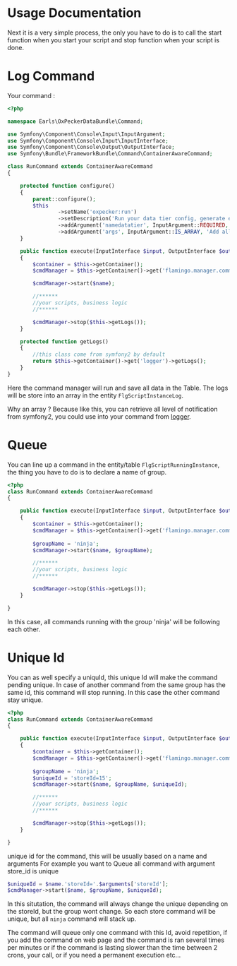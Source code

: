 Usage Documentation
===================

Next it is a very simple process, the only you have to do is to call the start function when you start your script and stop function when your script is done.

Log Command
===========

Your command :

```php
<?php

namespace Earls\OxPeckerDataBundle\Command;

use Symfony\Component\Console\Input\InputArgument;
use Symfony\Component\Console\Input\InputInterface;
use Symfony\Component\Console\Output\OutputInterface;
use Symfony\Bundle\FrameworkBundle\Command\ContainerAwareCommand;

class RunCommand extends ContainerAwareCommand
{

    protected function configure()
    {
        parent::configure();
        $this
                ->setName('oxpecker:run')
                ->setDescription('Run your data tier config, generate easily your data for report or data center or import')
                ->addArgument('namedatatier', InputArgument::REQUIRED, 'Which data tier config do you want execute')
                ->addArgument('args', InputArgument::IS_ARRAY, 'Add all arguments this command needs');
    }

    public function execute(InputInterface $input, OutputInterface $output)
    {
        $container = $this->getContainer();
        $cmdManager = $this->getContainer()->get('flamingo.manager.command');

        $cmdManager->start($name);

        //******
        //your scripts, business logic
        //******

        $cmdManager->stop($this->getLogs());
    }

    protected function getLogs()
    {
        //this class come from symfony2 by default
        return $this->getContainer()->get('logger')->getLogs();
    }
}

```

Here the command manager will run and save all data in the Table. The logs will be store 
into an array in the entity `FlgScriptInstanceLog`.

Why an array ? Because like this, you can retrieve all level of notification from 
symfony2, you could use into your command from 
[logger](http://symfony.com/fr/doc/current/cookbook/logging/monolog.html).

Queue
=====

You can line up a command in the entity/table `FlgScriptRunningInstance`, the thing 
you have to do is to declare a name of group.

```php 
<?php
class RunCommand extends ContainerAwareCommand
{

    public function execute(InputInterface $input, OutputInterface $output)
    {
        $container = $this->getContainer();
        $cmdManager = $this->getContainer()->get('flamingo.manager.command');
        
        $groupName = 'ninja';
        $cmdManager->start($name, $groupName);

        //******
        //your scripts, business logic
        //******

        $cmdManager->stop($this->getLogs());
    }

}
```

In this case, all commands running with the group 'ninja' will be following each other.

Unique Id
=========

You can as well specify a uniquId, this unique Id will make the command pending unique. 
In case of another command from the same group has the same id, this command will stop 
running. In this case the other command stay unique.


```php 
<?php
class RunCommand extends ContainerAwareCommand
{

    public function execute(InputInterface $input, OutputInterface $output)
    {
        $container = $this->getContainer();
        $cmdManager = $this->getContainer()->get('flamingo.manager.command');
        
        $groupName = 'ninja';
        $uniqueId = 'storeId=15';
        $cmdManager->start($name, $groupName, $uniqueId);

        //******
        //your scripts, business logic
        //******

        $cmdManager->stop($this->getLogs());
    }

}
```

unique id for the command, this will be usually based on a name and arguments
For example you want to Queue all command with argument store_id is unique

```php
$uniqueId = $name.'storeId='.$arguments['storeId'];
$cmdManager->start($name, $groupName, $uniqueId);
```

In this situtation, the command will always change the unique depending on the storeId, but the group wont change.
So each store command will be unique, but all `ninja` command will stack up.

The command will queue only one command with this Id, avoid repetition, 
if you add the command on web page and the command is ran several times per minutes
or if the command is lasting slower than the time between 2 crons, your call, 
or if you need a permanent execution etc...